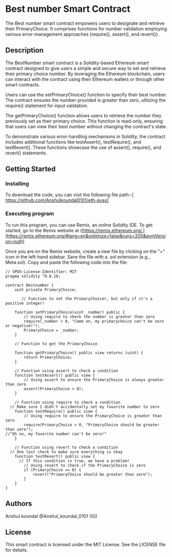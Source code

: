 # Best number Smart Contract
The Best number smart contract empowers users to designate and retrieve their PrimaryChoice. It comprises functions for number validation employing various error-management approaches (require(), assert(), and revert()).
## Description
The BestNumber smart contract is a Solidity-based Ethereum smart contract designed to give users a simple and secure way to set and retrieve their primary choice number. By leveraging the Ethereum blockchain, users can interact with the contract using their Ethereum wallets or through other smart contracts.

Users can use the setPrimaryChoice() function to specify their best number. The contract ensures the number provided is greater than zero, utilizing the require() statement for input validation.

The getPrimaryChoice() function allows users to retrieve the number they previously set as their primary choice. This function is read-only, ensuring that users can view their best number without changing the contract's state.

To demonstrate various error-handling mechanisms in Solidity, the contract includes additional functions like testAssert(), testRequire(), and testRevert(). These functions showcase the use of assert(), require(), and revert() statements.
## Getting Started

### Installing
To download the code, you can visit the following file path:-[ https://github.com/Anshulkoundal0101/eth-avax]
### Executing program
To run this program, you can use Remix, an online Solidity IDE. To get started, go to the Remix website at ([https://remix.ethereum.org/.](https://remix.ethereum.org/#lang=en&optimize=false&runs=200&evmVersion=null))

Once you are on the Remix website, create a new file by clicking on the "+" icon in the left-hand sidebar. Save the file with a .sol extension (e.g., Meta.sol). Copy and paste the following code into the file:
```
// SPDX-License-Identifier: MIT
pragma solidity ^0.8.18;

contract Bestnumber {
    uint private PrimaryChoice;

       // Function to set the PrimaryChoicer, but only if it's a positive integer!

    function setPrimaryChoice(uint _number) public {
        // Using require to check the number is greater than zero
        require(_number > 0, "Come on, my primarychoice can't be zero or negative!");
        PrimaryChoice = _number;
    }

    // Function to get the PrimaryChoice

    function getPrimaryChoice() public view returns (uint) {
        return PrimaryChoice;
    }

    // Function using assert to check a condition
    function testAssert() public view {
        // Using assert to ensure the PrimaryChoice is always greater than zero
        assert(PrimaryChoice > 0);
    }

    // Function using require to check a condition
  // Make sure I didn't accidentally set my favorite number to zero
    function testRequire() public view {
        // Using require to ensure the PrimaryChoice is greater than zero
        require(PrimaryChoice > 0, "PrimaryChoice should be greater than zero");
//"Oh no, my favorite number can't be zero!"
    }

    // Function using revert to check a condition
  // One last check to make sure everything is okay
    function testRevert() public view {
      // If this condition is true, we have a problem!
        // Using revert to check if the PrimaryChoice is zero
        if (PrimaryChoice == 0) {
            revert("PrimaryChoice should be greater than zero");
        }
    }
}
```
## Authors
Anshul koundal @Anshul_koundal_0101 (IG)
## License

This smart contract is licensed under the MIT License. See the LICENSE file for details.
